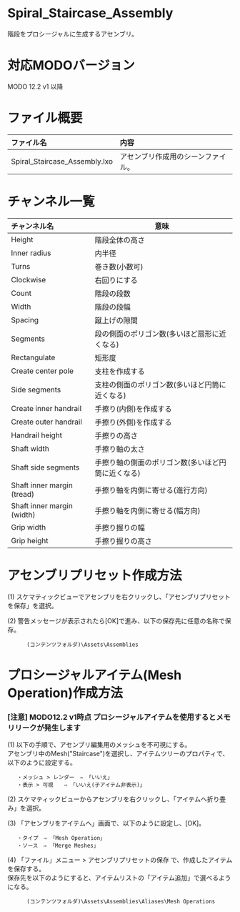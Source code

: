 ﻿# Spiral_Staircase_Assembly
 階段をプロシージャルに生成するアセンブリ。

# 対応MODOバージョン  
MODO 12.2 v1 以降 

# ファイル概要
|ファイル名|内容|
|:-|:-|
|Spiral_Staircase_Assembly.lxo|アセンブリ作成用のシーンファイル。

# チャンネル一覧
|チャンネル名|意味|
|:-|-|
|Height|階段全体の高さ|
|Inner radius|内半径|
|Turns|巻き数(小数可)|
|Clockwise|右回りにする|
|Count|階段の段数|
|Width|階段の段幅|
|Spacing|蹴上げの隙間|
|Segments|段の側面のポリゴン数(多いほど扇形に近くなる)|
|Rectangulate|矩形度|
|Create center pole|支柱を作成する|
|Side segments|支柱の側面のポリゴン数(多いほど円筒に近くなる)|
|Create inner handrail|手擦り(内側)を作成する|
|Create outer handrail|手擦り(外側)を作成する|
|Handrail height|手擦りの高さ|
|Shaft width|手擦り軸の太さ|
|Shaft side segments|手擦り軸の側面のポリゴン数(多いほど円筒に近くなる)|
|Shaft inner margin (tread)|手擦り軸を内側に寄せる(進行方向)|
|Shaft inner margin (width)|手擦り軸を内側に寄せる(幅方向)|
|Grip width|手擦り握りの幅|
|Grip height|手擦り握りの高さ|

# アセンブリプリセット作成方法
(1) スケマティックビューでアセンブリを右クリックし、「アセンブリプリセットを保存」を選択。

(2) 警告メッセージが表示されたら[OK]で進み、以下の保存先に任意の名称で保存。

          (コンテンツフォルダ)\Assets\Assemblies

# プロシージャルアイテム(Mesh Operation)作成方法
### [注意] MODO12.2 v1時点 プロシージャルアイテムを使用するとメモリリークが発生します

(1) 以下の手順で、アセンブリ編集用のメッシュを不可視にする。  
アセンブリ中のMesh("Staircase")を選択し、アイテムツリーのプロパティで、以下のように設定する。

       ・メッシュ > レンダー　⇒ 「いいえ」
       ・表示 > 可視　　⇒ 「いいえ(子アイテム非表示)」

(2) スケマティックビューからアセンブリを右クリックし、「アイテムへ折り畳み」を選択。

(3) 「アセンブリをアイテムへ」画面で、以下のように設定し、[OK]。
       
       ・タイプ　⇒ 「Mesh Operation」
       ・ソース　⇒ 「Merge Meshes」

(4) 「ファイル」メニュー > アセンブリプリセットの保存 で、作成したアイテムを保存する。  
       保存先を以下のようにすると、アイテムリストの「アイテム追加」で選べるようになる。

          (コンテンツフォルダ)\Assets\Assemblies\Aliases\Mesh Operations
